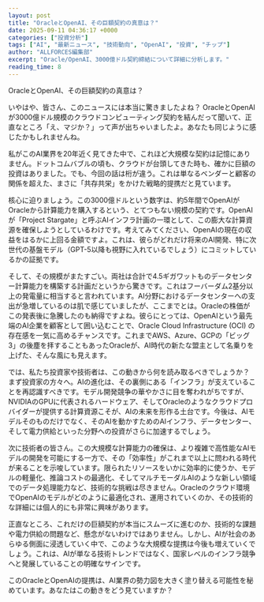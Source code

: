 ```yaml
---
layout: post
title: "OracleとOpenAI、その巨額契約の真意は？"
date: 2025-09-11 04:36:17 +0000
categories: ["投資分析"]
tags: ["AI", "最新ニュース", "技術動向", "OpenAI", "投資", "チップ"]
author: "ALLFORCES編集部"
excerpt: "Oracle/OpenAI、3000億ドル契約締結について詳細に分析します。"
reading_time: 8
---
```


OracleとOpenAI、その巨額契約の真意は？

いやはや、皆さん、このニュースには本当に驚きましたよね？ OracleとOpenAIが3000億ドル規模のクラウドコンピューティング契約を結んだって聞いて、正直なところ「え、マジか？」って声が出ちゃいましたよ。あなたも同じように感じたかもしれませんね。

私がこのAI業界を20年近く見てきた中で、これほど大規模な契約は記憶にありません。ドットコムバブルの頃も、クラウドが台頭してきた時も、確かに巨額の投資はありました。でも、今回の話は桁が違う。これは単なるベンダーと顧客の関係を超えた、まさに「共存共栄」をかけた戦略的提携だと見ています。

核心に迫りましょう。この3000億ドルという数字は、約5年間でOpenAIがOracleから計算能力を購入するという、とてつもない規模の契約です。OpenAIが「Project Stargate」と呼ぶAIインフラ計画の一環として、この膨大な計算資源を確保しようとしているわけです。考えてみてください、OpenAIの現在の収益をはるかに上回る金額ですよ。これは、彼らがどれだけ将来のAI開発、特に次世代の基盤モデル（GPT-5以降も視野に入れているでしょう）にコミットしているかの証拠です。

そして、その規模がまたすごい。両社は合計で4.5ギガワットものデータセンター計算能力を構築する計画だというから驚きです。これはフーバーダム2基分以上の発電量に相当すると言われています。AI分野におけるデータセンターへの支出が急増しているのは肌で感じていましたが、ここまでとは。Oracleの株価がこの発表後に急騰したのも納得ですよね。彼らにとっては、OpenAIという最先端のAI企業を顧客として囲い込むことで、Oracle Cloud Infrastructure (OCI) の存在感を一気に高めるチャンスです。これまでAWS、Azure、GCPの「ビッグ3」の後塵を拝することもあったOracleが、AI時代の新たな盟主として名乗りを上げた、そんな風にも見えます。

では、私たち投資家や技術者は、この動きから何を読み取るべきでしょうか？
まず投資家の方々へ。AIの進化は、その裏側にある「インフラ」が支えていることを再認識すべきです。モデル開発競争の華やかさに目を奪われがちですが、NVIDIAのGPUに代表されるハードウェア、そしてOracleのようなクラウドプロバイダーが提供する計算資源こそが、AIの未来を形作る土台です。今後は、AIモデルそのものだけでなく、そのAIを動かすためのAIインフラ、データセンター、そして電力供給といった分野への投資がさらに加速するでしょう。

次に技術者の皆さん。この大規模な計算能力の確保は、より複雑で高性能なAIモデルの開発を可能にする一方で、その「効率性」がこれまで以上に問われる時代が来ることを示唆しています。限られたリソースをいかに効率的に使うか、モデルの軽量化、推論コストの最適化、そしてマルチモーダルAIのような新しい領域でのデータ処理能力など、技術的な挑戦は尽きません。Oracleのクラウド環境でOpenAIのモデルがどのように最適化され、運用されていくのか、その技術的な詳細には個人的にも非常に興味があります。

正直なところ、これだけの巨額契約が本当にスムーズに進むのか、技術的な課題や電力供給の問題など、懸念がないわけではありません。しかし、AIが社会のあらゆる側面に浸透していく中で、このような大規模な提携は今後も増えていくでしょう。これは、AIが単なる技術トレンドではなく、国家レベルのインフラ競争へと発展していることの明確なサインです。

このOracleとOpenAIの提携は、AI業界の勢力図を大きく塗り替える可能性を秘めています。あなたはこの動きをどう見ていますか？


